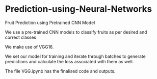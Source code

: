 # Prediction-using-Neural-Networks
Fruit Prediction using Pretrained CNN Model

We use a pre-trained CNN models to classify fruits as per desired and correct classes

We make use of VGG16.

We set our model for training and iterate through batches to generate predictions and calculate the loss associated with them as well.

The file VGG.ipynb has the finalised code and outputs.
